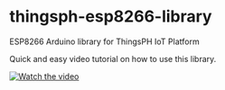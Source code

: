 # thingsph-esp8266-library
 ESP8266 Arduino library for ThingsPH IoT Platform

Quick and easy video tutorial on how to use this library.

[![Watch the video](https://img.youtube.com/vi/zVjGo8uyfdg/maxresdefault.jpg)](https://youtu.be/zVjGo8uyfdg)

